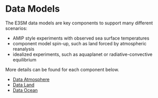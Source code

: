 # Data Models

The E3SM data models are key components to support many different scenarios:

- AMIP style experiments with observed sea surface temperatures
- component model spin-up, such as land forced by atmospheric reanalysis
- idealized experiments, such as aquaplanet or radiative-convective equilibrium

More details can be found for each component below.

- [Data Atmosphere](user-guide/data-atmos.md)
- [Data Land](user-guide/data-land.md)
- [Data Ocean](user-guide/data-ocean.md)
